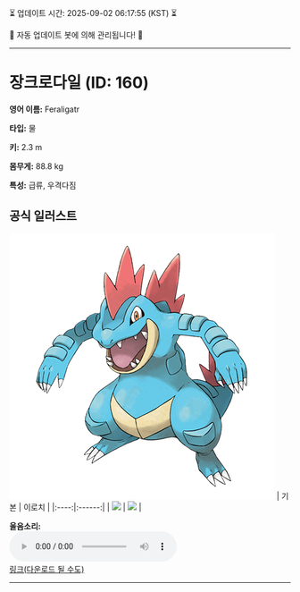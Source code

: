 
⏳ 업데이트 시간: 2025-09-02 06:17:55 (KST) ⏳

🤖 자동 업데이트 봇에 의해 관리됩니다! 🤖

---

# 장크로다일 (ID: 160)
**영어 이름:** Feraligatr

**타입:** 물

**키:** 2.3 m

**몸무게:** 88.8 kg

**특성:** 급류, 우격다짐

## 공식 일러스트
![](https://raw.githubusercontent.com/PokeAPI/sprites/master/sprites/pokemon/other/official-artwork/160.png)
| 기본 | 이로치 |
|:----:|:------:|
| <img src="http://play.pokemonshowdown.com/sprites/ani/feraligatr.gif" width="200"> | <img src="http://play.pokemonshowdown.com/sprites/ani-shiny/feraligatr.gif" width="200"> |

**울음소리:**<br><audio controls src="https://raw.githubusercontent.com/PokeAPI/cries/main/cries/pokemon/latest/160.ogg"></audio><br> [링크(다운로드 될 수도)](https://raw.githubusercontent.com/PokeAPI/cries/main/cries/pokemon/latest/160.ogg)


---
